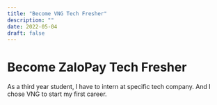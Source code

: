 ```yaml
---
title: "Become VNG Tech Fresher"
description: ""
date: 2022-05-04
draft: false
---
```


# Become ZaloPay Tech Fresher 

As a third year student, I have to intern at specific tech company. And I chose VNG to start my first career.